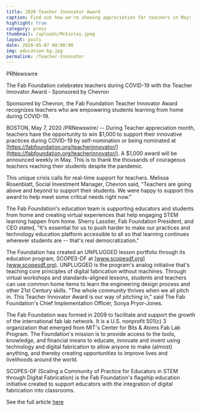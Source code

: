 ```yaml
---
title: 2020 Teacher Innovator Award
caption: Find out how we're showing appreciation for teachers in May!
highlight: true
category: press
thumbnail: /uploads/Mckinley.jpeg
layout: posts
date: 2020-05-07 00:00:00
img: education-bg.jpg
permalink: /Teacher-Innovator
---
```


PRNewswire

The Fab Foundation celebrates teachers during COVID-19 with the Teacher Innovator Award - Sponsored by Chevron

Sponsored by Chevron, the Fab Foundation Teacher Innovator Award recognizes teachers who are empowering students learning from home during COVID-19.

    
BOSTON, May 7, 2020 /PRNewswire/ -- During Teacher appreciation month, teachers have the opportunity to win $1,000 to support their innovative practices during COVID-19 by self-nomination or being nominated at [https://fabfoundation.org/teacherinnovator/](https://fabfoundation.org/teacherinnovator/). A $1,000 award will be announced weekly in May. This is to thank the thousands of courageous teachers reaching their students despite the pandemic.

This unique crisis calls for real-time support for teachers. Melissa Rosenblatt, Social Investment Manager, Chevron said, "Teachers are going above and beyond to support their students. We were happy to support this award to help meet some critical needs right now."

The Fab Foundation's education team is supporting educators and students from home and creating virtual experiences that help engaging STEM learning happen from home. Sherry Lassiter, Fab Foundation President, and CEO stated, "It's essential for us to push harder to make our practices and technology education platform accessible to all so that learning continues wherever students are -- that's real democratization." 

The Foundation has created an UNPLUGGED lesson portfolio through its education program, SCOPES-DF at [www.scopesdf.org](www.scopesdf.org). UNPLUGGED is the program's analog initiative that's teaching core principles of digital fabrication without machines. Through virtual workshops and standards-aligned lessons, students and teachers can use common home items to learn the engineering design process and other 21st Century skills. "The whole community thrives when we all pitch in.  This Teacher Innovator Award is our way of pitching in," said The Fab Foundation's Chief Implementation Officer, Sonya Pryor-Jones.

The Fab Foundation was formed in 2009 to facilitate and support the growth of the international fab lab network.  It is a U.S. nonprofit 501(c) 3 organization that emerged from MIT's Center for Bits & Atoms Fab Lab Program. The Foundation's mission is to provide access to the tools, knowledge, and financial means to educate, innovate and invent using technology and digital fabrication to allow anyone to make (almost) anything, and thereby creating opportunities to improve lives and livelihoods around the world.

SCOPES-DF (Scaling a Community of Practice for Educators in STEM through Digital Fabrication) is the Fab Foundation's flagship education initiative created to support educators with the integration of digital fabrication into classrooms. 

See the full article [here](https://www.prnewswire.com/news-releases/the-fab-foundation-celebrates-teachers-during-covid-19-with-the-teacher-innovator-award---sponsored-by-chevron-301054698.html?tc=eml_cleartime)
